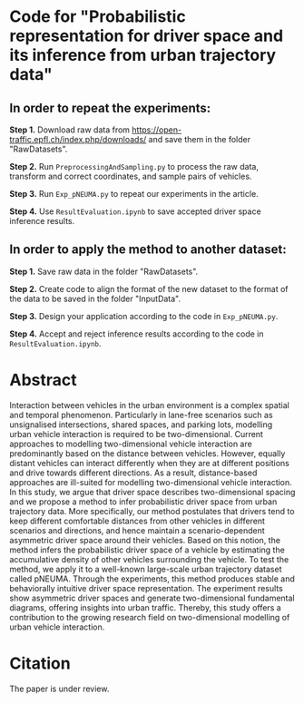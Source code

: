 # Code for "Probabilistic representation for driver space and its inference from urban trajectory data"

## In order to repeat the experiments:

__Step 1.__ Download raw data from <https://open-traffic.epfl.ch/index.php/downloads/> and save them in the folder "RawDatasets".

__Step 2.__ Run `PreprocessingAndSampling.py` to process the raw data, transform and correct coordinates, and sample pairs of vehicles.

__Step 3.__ Run `Exp_pNEUMA.py` to repeat our experiments in the article.

__Step 4.__ Use `ResultEvaluation.ipynb` to save accepted driver space inference results.

## In order to apply the method to another dataset:

__Step 1.__ Save raw data in the folder "RawDatasets".

__Step 2.__ Create code to align the format of the new dataset to the format of the data to be saved in the folder "InputData".

__Step 3.__ Design your application according to the code in `Exp_pNEUMA.py`.

__Step 4.__ Accept and reject inference results according to the code in `ResultEvaluation.ipynb`.


# Abstract
Interaction between vehicles in the urban environment is a complex spatial and temporal phenomenon. Particularly in lane-free scenarios such as unsignalised intersections, shared spaces, and parking lots, modelling urban vehicle interaction is required to be two-dimensional. Current approaches to modelling two-dimensional vehicle interaction are predominantly based on the distance between vehicles. However, equally distant vehicles can interact differently when they are at different positions and drive towards different directions. As a result, distance-based approaches are ill-suited for modelling two-dimensional vehicle interaction. In this study, we argue that driver space describes two-dimensional spacing and we propose a method to infer probabilistic driver space from urban trajectory data. More specifically, our method postulates that drivers tend to keep different comfortable distances from other vehicles in different scenarios and directions, and hence maintain a scenario-dependent asymmetric driver space around their vehicles. Based on this notion, the method infers the probabilistic driver space of a vehicle by estimating the accumulative density of other vehicles surrounding the vehicle. To test the method, we apply it to a well-known large-scale urban trajectory dataset called pNEUMA. Through the experiments, this method produces stable and behaviorally intuitive  driver space representation. The experiment results show asymmetric driver spaces and generate two-dimensional fundamental diagrams, offering insights into urban traffic. Thereby, this study offers a contribution to the growing research field on two-dimensional modelling of urban vehicle interaction.

# Citation
The paper is under review.
